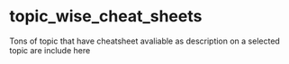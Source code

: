 # topic_wise_cheat_sheets
Tons of topic that have cheatsheet avaliable as description on a selected topic are include here 
